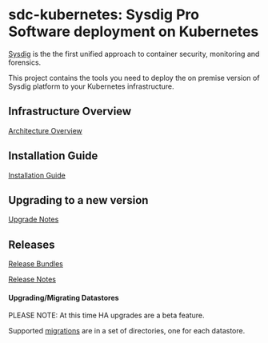 # sdc-kubernetes: Sysdig Pro Software deployment on Kubernetes

[Sysdig](https://sysdig.com/) is the the first unified approach to container security, monitoring and forensics.

This project contains the tools you need to deploy the on premise version of Sysdig platform 
to your Kubernetes infrastructure.

## Infrastructure Overview <a id="Infrastructure-Overview"></a>

[Architecture Overview](https://sysdigdocs.atlassian.net/wiki/spaces/Platform/pages/227573777/Pre-Install+Consider+Architecture+Sizing+Requirements)

## Installation Guide <a id="installation-guide"></a>

[Installation Guide](https://sysdigdocs.atlassian.net/wiki/spaces/Platform/pages/204669178/Sysdig+Install+with+Kubernetes+1.9+)

## Upgrading to a new version

[Upgrade Notes](https://sysdigdocs.atlassian.net/wiki/spaces/Platform/pages/261783633/On-Premises+Upgrades)

## Releases

[Release Bundles](https://github.com/draios/sysdigcloud-kubernetes/releases)

[Release Notes](https://support.sysdig.com/hc/en-us/articles/115002168966-What-s-New-Sysdig-Monitor-Changelog-On-prem-)

#### Upgrading/Migrating Datastores 

PLEASE NOTE: At this time HA upgrades are a beta feature.

Supported [migrations](https://github.com/draios/sysdigcloud-kubernetes/tree/master/migrations) are in a set of directories, one for each datastore.
